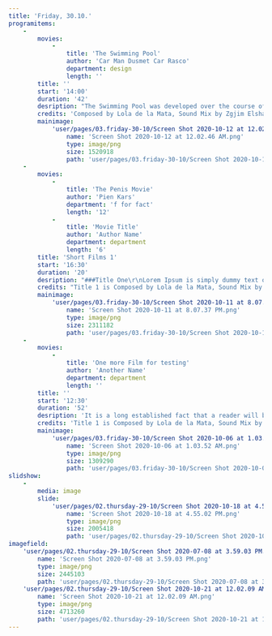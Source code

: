```yaml
---
title: 'Friday, 30.10.'
programitems:
    -
        movies:
            -
                title: 'The Swimming Pool'
                author: 'Car Man Dusmet Car Rasco'
                department: design
                length: ''
        title: ''
        start: '14:00'
        duration: '42'
        desription: "The Swimming Pool was developed over the course of a two-year domestic ethnographic research involving many travels to Southern Spain. In an attempt to find what it means to practice care, Carmen Dusmet Carrasco developed an obsession with capturing her mother’s precarious journey towards retirement.\r\n\r\nWhat began as a socio-economic study of female poverty in Spain led to an intimate negotiation of a mother-daughter relationship. Projecting the imagination of a younger generation onto a future that is unfolding, the film is an intergenerational prism. In its rawness, it unapologetically poses a confessional question: How can younger generations take care of the elderly while safeguarding?"
        credits: 'Composed by Lola de la Mata, Sound Mix by Zgjim Elshani, Editing Advisors Daniel van der Velden, Nirit Peled, Text and Translation Advisor Tina Bastajian, Title Graphics Alex Walker, Animation Assistance [Diego Grandry](www.google.com)'
        mainimage:
            'user/pages/03.friday-30-10/Screen Shot 2020-10-12 at 12.02.46 AM.png':
                name: 'Screen Shot 2020-10-12 at 12.02.46 AM.png'
                type: image/png
                size: 1520918
                path: 'user/pages/03.friday-30-10/Screen Shot 2020-10-12 at 12.02.46 AM.png'
    -
        movies:
            -
                title: 'The Penis Movie'
                author: 'Pien Kars'
                department: 'f for fact'
                length: '12'
            -
                title: 'Movie Title'
                author: 'Author Name'
                department: department
                length: '6'
        title: 'Short Films 1'
        start: '16:30'
        duration: '20'
        desription: "###Title One\r\nLorem Ipsum is simply dummy text of the printing and typesetting industry. Lorem Ipsum has been the industry's standard dummy text ever since the 1500s, when an unknown printer took a galley of type and scrambled it to make a type specimen book. It has survived not only five centuries, but also the leap into electronic typesetting, remaining essentially unchanged. It was popularised in the 1960s with the release of Letraset sheets containing Lorem Ipsum passages, and more recently with desktop publishing software like Aldus PageMaker including versions of Lorem Ipsum.\r\n\r\n###Title Two\r\nContrary to popular belief, Lorem Ipsum is not simply random text. It has roots in a piece of classical Latin literature from 45 BC, making it over 2000 years old. Richard McClintock, a Latin professor at Hampden-Sydney College in Virginia, looked up one of the more obscure Latin words, consectetur, from a Lorem Ipsum passage, and going through the cites of the word in classical literature, discovered the undoubtable source. Lorem Ipsum comes from sections 1.10.32 and 1.10.33 of \"de Finibus Bonorum et Malorum\" (The Extremes of Good and Evil) by Cicero, written in 45 BC. This book is a treatise on the theory of ethics, very popular during the Renaissance. The first line of Lorem Ipsum, \"Lorem ipsum dolor sit amet..\", comes from a line in section 1.10.32."
        credits: "Title 1 is Composed by Lola de la Mata, Sound Mix by Zgjim Elshani, Editing Advisors Daniel van der Velden, Nirit Peled, Text and Translation Advisor Tina Bastajian, Title Graphics Alex Walker, Animation Assistance [Diego Grandry](www.google.com)\r\n\r\nTitle 2 is Composed by Lola de la Mata, Sound Mix by Zgjim Elshani, Editing Advisors Daniel van der Velden, Nirit Peled, Text and Translation Advisor Tina Bastajian, Title Graphics Alex Walker, Animation Assistance [Diego Grandry](www.google.com)"
        mainimage:
            'user/pages/03.friday-30-10/Screen Shot 2020-10-11 at 8.07.37 PM.png':
                name: 'Screen Shot 2020-10-11 at 8.07.37 PM.png'
                type: image/png
                size: 2311182
                path: 'user/pages/03.friday-30-10/Screen Shot 2020-10-11 at 8.07.37 PM.png'
    -
        movies:
            -
                title: 'One more Film for testing'
                author: 'Another Name'
                department: department
                length: ''
        title: ''
        start: '12:30'
        duration: '52'
        desription: 'It is a long established fact that a reader will be distracted by the readable content of a page when looking at its layout. The point of using Lorem Ipsum is that it has a more-or-less normal distribution of letters, as opposed to using ''Content here, content here'', making it look like readable English. Many desktop publishing packages and web page editors now use Lorem Ipsum as their default model text, and a search for ''lorem ipsum'' will uncover many web sites still in their infancy. Various versions have evolved over the years, sometimes by accident, sometimes on purpose (injected humour and the like).'
        credits: 'Title 1 is Composed by Lola de la Mata, Sound Mix by Zgjim Elshani, Editing Advisors Daniel van der Velden, Nirit Peled, Text and Translation Advisor Tina Bastajian, Title Graphics Alex Walker, Animation Assistance [Diego Grandry](www.google.com)'
        mainimage:
            'user/pages/03.friday-30-10/Screen Shot 2020-10-06 at 1.03.52 AM.png':
                name: 'Screen Shot 2020-10-06 at 1.03.52 AM.png'
                type: image/png
                size: 1309290
                path: 'user/pages/03.friday-30-10/Screen Shot 2020-10-06 at 1.03.52 AM.png'
slidshow:
    -
        media: image
        slide:
            'user/pages/02.thursday-29-10/Screen Shot 2020-10-18 at 4.55.02 PM.png':
                name: 'Screen Shot 2020-10-18 at 4.55.02 PM.png'
                type: image/png
                size: 2005418
                path: 'user/pages/02.thursday-29-10/Screen Shot 2020-10-18 at 4.55.02 PM.png'
imagefield:
    'user/pages/02.thursday-29-10/Screen Shot 2020-07-08 at 3.59.03 PM.png':
        name: 'Screen Shot 2020-07-08 at 3.59.03 PM.png'
        type: image/png
        size: 2445103
        path: 'user/pages/02.thursday-29-10/Screen Shot 2020-07-08 at 3.59.03 PM.png'
    'user/pages/02.thursday-29-10/Screen Shot 2020-10-21 at 12.02.09 AM.png':
        name: 'Screen Shot 2020-10-21 at 12.02.09 AM.png'
        type: image/png
        size: 4713260
        path: 'user/pages/02.thursday-29-10/Screen Shot 2020-10-21 at 12.02.09 AM.png'
---
```


